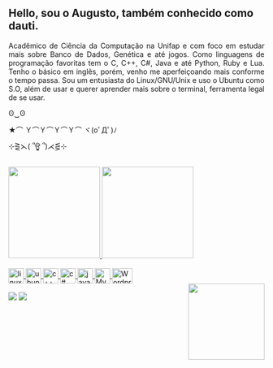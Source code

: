 ## Hello, sou o Augusto, também conhecido como dauti.
<p style="text-align: justify">
  Acadêmico de Ciência da Computação na Unifap e com foco em estudar mais sobre Banco de Dados, Genética e até jogos. Como linguagens de programação favoritas tem o C, C++, C#, Java e até Python, Ruby e Lua. Tenho o básico em inglẽs, porém, venho me aperfeiçoando mais conforme o tempo passa. Sou um entusiasta do Linux/GNU/Unix e uso o Ubuntu como S.O, além de usar e querer aprender mais sobre o terminal, ferramenta legal de se usar. 
 
  ʘ‿ʘ

  ★⌒ Ｙ⌒Ｙ⌒Ｙ⌒Ｙ⌒ ヾ(oﾟДﾟ)ﾉ
  
  ⊹⋛⋋( ՞ਊ ՞)⋌⋚⊹
</p>
<br>
<div>
  <a href="https://github.com/dauti404">
  <img height="180" src="https://github-readme-stats.vercel.app/api?username=dauti404&show_icons=true&theme=outrun">
  <img height="180" src="https://github-readme-stats.vercel.app/api/top-langs/?username=dauti404&theme=outrun&layout=donut">
</div>
<br>
<div>
  <img align="center" alt="linux" height="30" widht="40" src="https://cdn.jsdelivr.net/gh/devicons/devicon@latest/icons/linux/linux-original.svg">
  <img align="center" alt="ubuntu" height="30" widht="40" src="https://cdn.jsdelivr.net/gh/devicons/devicon@latest/icons/ubuntu/ubuntu-original.svg">
  <img align="center" alt="c++" height="30" widht="40" src="https://cdn.jsdelivr.net/gh/devicons/devicon@latest/icons/cplusplus/cplusplus-original.svg">
  <img align="center" alt="c#" height="30" widht="40" src="https://cdn.jsdelivr.net/gh/devicons/devicon@latest/icons/csharp/csharp-original.svg">
  <img align="center" alt="java" height="30" widht="40" src="https://cdn.jsdelivr.net/gh/devicons/devicon@latest/icons/java/java-original.svg">
  <img align="center" alt="MySQL" height="30" widht="40" src="https://cdn.jsdelivr.net/gh/devicons/devicon@latest/icons/mysql/mysql-original.svg">
  <img align="center" alt="Wordpress" height="30" width="40" src="https://cdn.jsdelivr.net/gh/devicons/devicon@latest/icons/wordpress/wordpress-plain.svg"/>
<div>
  <img height="150" align="right" src="https://media3.giphy.com/media/v1.Y2lkPTc5MGI3NjExemFneWZtNWk5cWliMHdpd3EyZHM5enBoaG8wY2llbWF4dTlqYTJ5dyZlcD12MV9pbnRlcm5hbF9naWZfYnlfaWQmY3Q9Zw/3o6Ztrf5psB3N89NIY/giphy.gif">
</div>
<br>
<div>
  <a href="https://www.instagram.com/dauti_0/" target="_blank"><img src="https://img.shields.io/badge/Instagram-E4405F?style=for-the-badge&logo=instagram&logoColor=white" target="_blank"></a>
  <a href="https://www.linkedin.com/in/augusto-progammer/" target="_blank"><img src="https://img.shields.io/badge/LinkedIn-0077B5?style=for-the-badge&logo=linkedin&logoColor=white" target="_blank"></a> 
</div>
